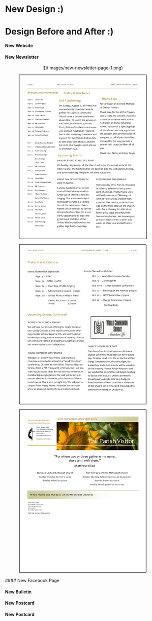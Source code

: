 # New Design :) 

# Design Before and After :)

#### New Website

#### New Newsletter
<center>
![](images/new-newsletter-page-1.png)

![](images/new-newsletter-page-2.png)

![](images/new-newsletter-page-3.png)

![](images/new-newsletter-page-4.png)
</center>
#### New Facebook Page

#### New Bulletin

#### New Postcard

#### New Postcard